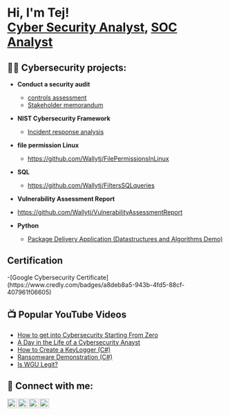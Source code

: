 <h1>Hi, I'm Tej! <br/><a href="https://github.com/TjcyberSecShowcase">Cyber Security Analyst</a>, <a href="https://www.linkedin.com/in/joshmadakor/">SOC Analyst</a>

  <h2>👨‍💻 Cybersecurity projects:</h2>
  
- <b>Conduct a security audit</b>
  - [controls assessment](https://github.com/Wallytj/Conduct-a-security-audit/blame/main/security%20audit%20.docx)
  - [Stakeholder memorandum](https://github.com/Wallytj/securityaudit)
- <b>NIST Cybersecurity Framework</b>
  - [Incident response analysis](https://github.com/Wallytj/IncidentResposeAnalysis) 
- <b>file permission Linux </b>
  - https://github.com/Wallytj/FilePermissionsInLinux
- <b>SQL</b>
  - https://github.com/Wallytj/FiltersSQLqueries
- <b> Vulnerability Assessment Report</b>
 - https://github.com/Wallytj/VulnerabilityAssessmentReport

- <b>Python</b>
  - [Package Delivery Application (Datastructures and Algorithms Demo)](https://github.com/joshmadakor1/Package-Delivery-Pathfinding-Algorithm)
<h2> Certification</h2>
-[Google Cybersecurity Certificate] (https://www.credly.com/badges/a8deb8a5-943b-4fd5-88cf-407961f06605)
<h2>📺 Popular YouTube Videos</h2>

- [How to get into Cybersecurity Starting From Zero](https://www.youtube.com/watch?v=a83ASGn_V_s)
- [A Day in the Life of a Cybersecurity Anayst](https://www.youtube.com/watch?v=uHy3oM7NnoU)
- [How to Create a KeyLogger (C#)](https://www.youtube.com/watch?v=N-L9hklSlNk)
- [Ransomware Demonstration (C#)](https://www.youtube.com/watch?v=OfvdQeh79s0)
- [Is WGU Legit?](https://www.youtube.com/watch?v=E2MwRWxDBkA)

<h2> 🤳 Connect with me:</h2>

[<img align="left" alt="JoshMadakor | YouTube" width="22px" src="https://cdn.jsdelivr.net/npm/simple-icons@v3/icons/youtube.svg" />][youtube]
[<img align="left" alt="JoshMadakor | Twitter" width="22px" src="https://cdn.jsdelivr.net/npm/simple-icons@v3/icons/twitter.svg" />][twitter]
[<img align="left" alt="TejDHAMI | LinkedIn" width="22px" src="https://cdn.jsdelivr.net/npm/simple-icons@v3/icons/linkedin.svg" />][linkedin]
[<img align="left" alt="JoshMadakor | Instagram" width="22px" src="https://cdn.jsdelivr.net/npm/simple-icons@v3/icons/instagram.svg" />][instagram]

[twitter]: https://twitter.com/joshmadakor
[youtube]: https://www.youtube.com/c/joshmadakor
[instagram]: https://www.instagram.com/joshmadakor/
[linkedin]: https://www.linkedin.com/in/tej-dhami-224a5a1b2/
<!--
**joshmadakor1/joshmadakor1** is a ✨ _special_ ✨ repository because its `README.md` (this file) appears on your GitHub profile.

Here are some ideas to get you started:

- 🔭 I’m currently working on ...
- 🌱 I’m currently learning ...
- 👯 I’m looking to collaborate on ...
- 🤔 I’m looking for help with ...
- 💬 Ask me about ...
- 📫 How to reach me: ...
- 😄 Pronouns: ...
- ⚡ Fun fact: ...
-->
